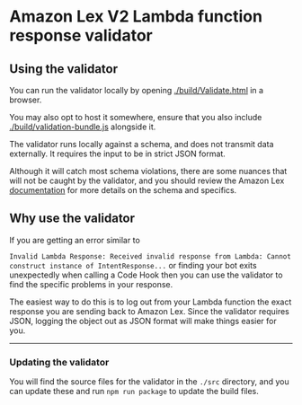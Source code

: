 # Amazon Lex V2 Lambda function response validator

## Using the validator
You can run the validator locally by opening [./build/Validate.html](./build/Validate.html) in a browser. 

You may also opt to host it somewhere, ensure that you also include [./build/validation-bundle.js](./build/validation-bundle.js) alongside it.

The validator runs locally against a schema, and does not transmit data externally. 
It requires the input to be in strict JSON format.

Although it will catch most schema violations, there are some nuances that will not be caught by the validator, and you should review the Amazon Lex [documentation](https://docs.aws.amazon.com/lexv2/latest/dg/lambda.html) for more details on the schema and specifics.

## Why use the validator

If you are getting an error similar to 

`Invalid Lambda Response: Received invalid response from Lambda: Cannot construct instance of IntentResponse...` or finding your bot exits unexpectedly when calling a Code Hook then you can use the validator to find the specific problems in your response.

The easiest way to do this is to log out from your Lambda function the exact response you are sending back to Amazon Lex.
Since the validator requires JSON, logging the object out as JSON format will make things easier for you.

---


### Updating the validator
You will find the source files for the validator in the `./src` directory, and you can update these and run `npm run package` to update the build files.
